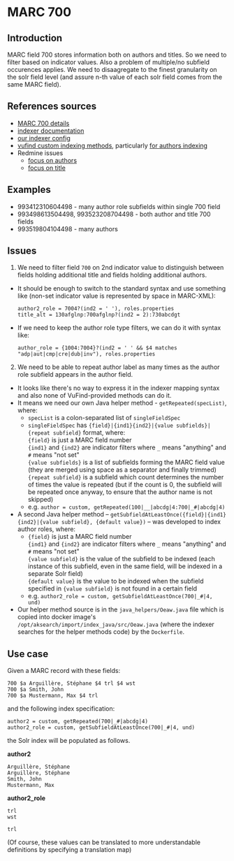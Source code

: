 # MARC 700

## Introduction

MARC field 700 stores information both on authors and titles. So we need to filter based on indicator values.
Also a problem of multiple/no subfield occurences applies. We need to disaagregate to the finest granularity on the solr field level (and assure n-th value of each solr field comes from the same MARC field).

## References sources

* [MARC 700 details](https://docs.google.com/spreadsheets/d/1viPa98Qjh9m7SVn_01KbgGUBFmECfqJG_F3kOkiBUk0/edit)
* [indexer documentation](https://github.com/solrmarc/solrmarc/wiki)
* [our indexer config](https://github.com/acdh-oeaw/AkSearchSolr/blob/main/local/import/marc_local.properties)
* [vufind custom indexing methods](https://github.com/vufind-org/vufind/tree/dev/import/index_java/src/org/vufind/index), 
  particularly [for authors indexing](https://github.com/vufind-org/vufind/blob/dev/import/index_java/src/org/vufind/index/CreatorTools.java)
* Redmine issues
  * [focus on authors](https://redmine.acdh.oeaw.ac.at/issues/19489)
  * [focus on title](https://redmine.acdh.oeaw.ac.at/issues/20204)

## Examples

* 993412310604498 - many author role subfields within single 700 field
* 993498613504498, 993523208704498 - both author and title 700 fields
* 993519804104498 - many authors

## Issues

1. We need to filter field `700` on 2nd indicator value to distinguish between fields holding additional title and fields holding additional authors.
  * It should be enough to switch to the standard syntax and use something like (non-set indicator value is represented by space in MARC-XML):
    ```
    author2_role = 7004?(ind2 = ' '), roles.properties
    title_alt = 130afglnp:700afglnp?(ind2 = 2):730abcdgt
    ```
  * If we need to keep the author role type filters, we can do it with syntax like:
    ```
    author_role = {1004:7004}?(ind2 = ' ' && $4 matches "adp|aut|cmp|cre|dub|inv"), roles.properties
    ```
2. We need to be able to repeat author label as many times as the author role subfield appears in the author field.
  * It looks like there's no way to express it in the indexer mapping syntax and also none of VuFind-provided methods can do it.
  * It means we need our own Java helper method - `getRepeated(specList)`, where:
    * `specList` is a colon-separated list of `singleFieldSpec`
    * `singleFieldSpec` has `{field}|{ind1}{ind2}|{value subfields}|{repeat subfield}` format, where:  
      `{field}` is just a MARC field number  
      `{ind1}` and `{ind2}` are indicator filters where `_` means "anything" and `#` means "not set"  
      `{value subfields}` is a list of subfields forming the MARC field value (they are merged using space as a separator and finally trimmed)  
      `{repeat subfield}` is a subfield which count determines the number of times the value is repeated (but if the count is 0, the subfield will be repeated once anyway, to ensure that the author name is not skipped)
    * e.g. `author = custom, getRepeated(100|__|abcdg|4:700|_#|abcdg|4)`
  * A second Java helper method – `getSubfieldAtLeastOnce({field}|{ind1}{ind2}|{value subfield}, {default value})` – was developed to index author roles, where:
    * `{field}` is just a MARC field number  
      `{ind1}` and `{ind2}` are indicator filters where `_` means "anything" and `#` means "not set"  
      `{value subfield}` is the value of the subfield to be indexed (each instance of this subfield, even in the same field, will be indexed in a separate Solr field)  
      `{default value}` is the value to be indexed when the subfield specified in `{value subfield}` is not found in a certain field
    * e.g. `author2_role = custom, getSubfieldAtLeastOnce(700|_#|4, und)`
  * Our helper method source is in the `java_helpers/Oeaw.java` file which is copied into docker image's `/opt/aksearch/import/index_java/src/Oeaw.java`
    (where the indexer searches for the helper methods code) by the `Dockerfile`.

## Use case

Given a MARC record with these fields:
```
700 $a Arguillère, Stéphane $4 trl $4 wst
700 $a Smith, John
700 $a Mustermann, Max $4 trl
```

and the following index specification:
```
author2 = custom, getRepeated(700|_#|abcdg|4)
author2_role = custom, getSubfieldAtLeastOnce(700|_#|4, und)
```
the Solr index will be populated as follows.

**author2**
```
Arguillère, Stéphane
Arguillère, Stéphane
Smith, John
Mustermann, Max
```

**author2_role**
```
trl
wst

trl
```
(Of course, these values can be translated to more understandable definitions by specifying a translation map)

